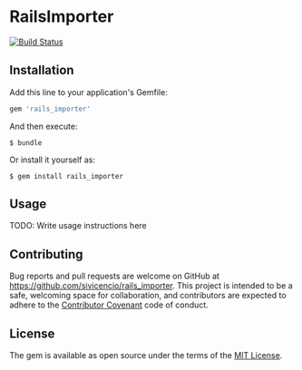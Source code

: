 # RailsImporter
[![Build Status](https://travis-ci.org/sivicencio/rails_importer.svg?branch=master)](https://travis-ci.org/sivicencio/rails_importer)


## Installation

Add this line to your application's Gemfile:

```ruby
gem 'rails_importer'
```

And then execute:

    $ bundle

Or install it yourself as:

    $ gem install rails_importer

## Usage

TODO: Write usage instructions here

## Contributing

Bug reports and pull requests are welcome on GitHub at https://github.com/sivicencio/rails_importer. This project is intended to be a safe, welcoming space for collaboration, and contributors are expected to adhere to the [Contributor Covenant](http://contributor-covenant.org) code of conduct.


## License

The gem is available as open source under the terms of the [MIT License](http://opensource.org/licenses/MIT).
